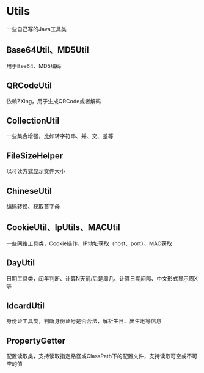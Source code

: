 # Utils
一些自己写的Java工具类
## Base64Util、MD5Util
用于Bse64、MD5编码
## QRCodeUtil
依赖ZXing，用于生成QRCode或者解码
## CollectionUtil
一些集合增强，比如转字符串、并、交、差等
## FileSizeHelper
以可读方式显示文件大小
## ChineseUtil
编码转换、获取首字母
## CookieUtil、IpUtils、MACUtil
一些网络工具类，Cookie操作、IP地址获取（host、port）、MAC获取
## DayUtil
日期工具类，闰年判断、计算N天前/后是周几、计算日期间隔、中文形式显示周X等
## IdcardUtil
身份证工具类，判断身份证号是否合法，解析生日、出生地等信息
## PropertyGetter
配置读取类，支持读取指定路径或ClassPath下的配置文件，支持读取可空或不可空的值